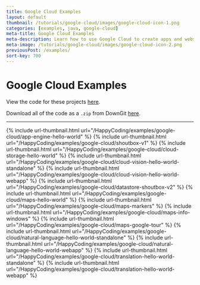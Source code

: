 ```yaml
---
title: Google Cloud Examples
layout: default
thumbnail: /tutorials/google-cloud/images/google-cloud-icon-1.png
categories: [examples, java, google-cloud]
meta-title: Google Cloud Examples
meta-description: Learn how to use Google Cloud to create apps and websites!
meta-image: /tutorials/google-cloud/images/google-cloud-icon-2.png
previousPost: /examples/
sort-key: 700
---
```


# Google Cloud Examples

View the code for these projects [here](https://github.com/KevinWorkman/HappyCoding/tree/gh-pages/examples/google-cloud/google-cloud-example-projects).

Download all of the code as a `.zip` from DownGit [here](https://downgit.github.io/#/home?url=https://github.com/KevinWorkman/HappyCoding/tree/gh-pages/examples/google-cloud/google-cloud-example-projects).

---

{% include url-thumbnail.html url="/HappyCoding/examples/google-cloud/app-engine-hello-world" %}
{% include url-thumbnail.html url="/HappyCoding/examples/google-cloud/shoutbox-v1" %}
{% include url-thumbnail.html url="/HappyCoding/examples/google-cloud/cloud-storage-hello-world" %}
{% include url-thumbnail.html url="/HappyCoding/examples/google-cloud/cloud-vision-hello-world-standalone" %}
{% include url-thumbnail.html url="/HappyCoding/examples/google-cloud/cloud-vision-hello-world-webapp" %}
{% include url-thumbnail.html url="/HappyCoding/examples/google-cloud/datastore-shoutbox-v2" %}
{% include url-thumbnail.html url="/HappyCoding/examples/google-cloud/maps-hello-world" %}
{% include url-thumbnail.html url="/HappyCoding/examples/google-cloud/maps-markers" %}
{% include url-thumbnail.html url="/HappyCoding/examples/google-cloud/maps-info-windows" %}
{% include url-thumbnail.html url="/HappyCoding/examples/google-cloud/maps-google-tour" %}
{% include url-thumbnail.html url="/HappyCoding/examples/google-cloud/natural-language-hello-world-standalone" %}
{% include url-thumbnail.html url="/HappyCoding/examples/google-cloud/natural-language-hello-world-webapp" %}
{% include url-thumbnail.html url="/HappyCoding/examples/google-cloud/translation-hello-world-standalone" %}
{% include url-thumbnail.html url="/HappyCoding/examples/google-cloud/translation-hello-world-webapp" %}